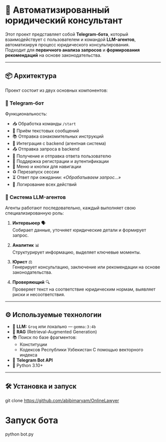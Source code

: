 # 🧠 Автоматизированный юридический консультант

Этот проект представляет собой **Telegram-бота**, который взаимодействует с пользователем и командой **LLM-агентов**, автоматизируя процесс юридического консультирования.  
Подходит для **первичного анализа запросов** и **формирования рекомендаций** на основе законодательства.

---

## 📦 Архитектура

Проект состоит из двух основных компонентов:

### 🤖 Telegram-бот
Функциональность:
- 📥 Обработка команды `/start`
- 💬 Приём текстовых сообщений
- 📚 Отправка ознакомительных инструкций
- 🔄 Интеграция с backend (агентная система)
- 📤 Отправка запроса в backend
- 📩 Получение и отправка ответа пользователю
- 🔐 Поддержка регистрации и аутентификации
- 🧭 Меню и кнопки для навигации
- ♻️ Перезапуск сессии
- ⏳ Ответ при ожидании: _«Обрабатываем запрос...»_
- 📝 Логирование всех действий

### 🧩 Система LLM-агентов
Агенты работают последовательно, каждый выполняет свою специализированную роль:

1. **Интервьюер** 🗣️  
   Собирает данные, уточняет юридические детали и формирует запрос.

2. **Аналитик** 📊  
   Структурирует информацию, выделяет ключевые моменты.

3. **Юрист** ⚖️  
   Генерирует консультацию, заключение или рекомендации на основе законодательства.

4. **Проверяющий** 🔍  
   Проверяет текст на соответствие юридическим нормам, выявляет риски и несоответствия.

---

## ⚙️ Используемые технологии

- 🧠 **LLM:** `Groq` или локально — `gemma:3:4b`
- 🔎 **RAG** (Retrieval-Augmented Generation)
- 📚 Поиск по базе фрагментов:
  - Конституции
  - Кодексов Республики Узбекистан 
  С помощью векторного индекса
- 🤖 **Telegram Bot API**
- 🐍 Python 3.10+

---

## 🛠 Установка и запуск


git clone https://github.com/abibimaryam/OnlineLawyer
<!-- допишем -->


# Запуск бота
python bot.py



